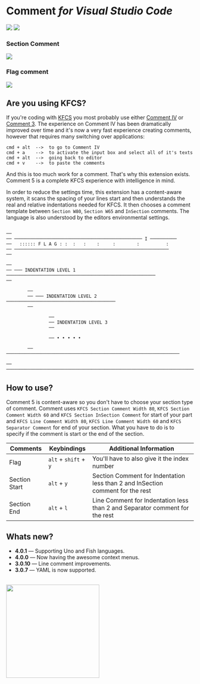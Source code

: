 
# Comment _for Visual Studio Code_

![](https://vsmarketplacebadge.apphb.com/version/karyfoundation.comment.svg) ![](https://vsmarketplacebadge.apphb.com/installs/karyfoundation.comment.svg)  

### Section Comment
![](http://www.karyfoundation.org/media-server/comment-vscode/screen.gif)

### Flag comment
![](https://cloud.githubusercontent.com/assets/2157285/16894346/850c6090-4b68-11e6-8a52-ad2be0d9efa0.gif)

## Are you using KFCS?

If you're coding with [KFCS](https://github.com/karyfoundation/comment/wiki) you most probably use either [Comment IV](https://github.com/karyfoundation/comment) or [Comment 3](https://github.com/karyfoundation/comment-3). The experience on Comment IV has been dramatically improved over time and it's now a very fast experience creating comments, however that requires many switching over applications:

```
cmd + alt  -->  to go to Comment IV
cmd + a    -->  to activate the input box and select all of it's texts
cmd + alt  -->  going back to editor
cmd + v    -->  to paste the comments
```

And this is too much work for a comment. That's why this extension exists. Comment 5 is a complete KFCS experience with intelligence in mind.

In order to reduce the settings time, this extension has a content-aware system, it scans the spacing of your lines start and then understands the real and relative indentations needed for KFCS. It then chooses a comment template between `Section W80`, `Section W65` and `InSection` comments. The language is also understood by the editors environmental settings.

```

──
── ──────────────────────────────────────────────── I ──────────
──   :::::: F L A G : :  :   :    :     :        :          :
── ────────────────────────────────────────────────────────── 
──

──
── ─── INDENTATION LEVEL 1 ────────────────────────────────────────────────────────
──

        ──
        ── ─── INDENTATION LEVEL 2 ─────────────────────────────────────────
        ──

                ──
                ── INDENTATION LEVEL 3
                ──

                ── • • • • •

        ── ─────────────────────────────────────────────────────────────────

── ────────────────────────────────────────────────────────────────────────────────
```

## How to use?
Comment 5 is content-aware so you don't have to choose your section type of comment. Comment uses `KFCS Section Comment Width 80`, `KFCS Section Comment Width 60` and `KFCS Section InSection Comment` for start of your part and `KFCS Line Comment Width 80`, `KFCS Line Comment Width 60` and `KFCS Separator Comment` for end of your section. What you have to do is to specify if the comment is start or the end of the section.

| Comments      | Keybindings           | Additional Information                                    |
|---------------|-----------------------|-----------------------------------------------------------|
| Flag          | `alt` + `shift` + `y` | You'll have to also give it the index number              |
| Section Start | `alt` + `y`           | Section Comment for Indentation less than 2 and InSection comment for the rest    |
| Section End   | `alt` + `l`           | Line Comment for Indentation less than 2 and Separator comment for the rest |

## Whats new?
- **4.0.1** &mdash; Supporting Uno and Fish languages.
- **4.0.0** &mdash; Now having the awesome context menus.
- **3.0.10** &mdash; Line comment improvements.
- **3.0.7** &mdash; YAML is now supported.

<br />
<a href="http://www.karyfoundation.org/">
    <img src="http://www.karyfoundation.org/foundation/logo/github-full-horse.png" width="250"/>
</a>